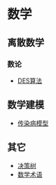 # 数学



## 离散数学

### 数论

- [DES算法](DISCRETE_MATHEMATICS/des.md)



## 数学建模

- [传染病模型](infectious_disease.md)



## 其它

- [决策树](decision_table.md)
- [数学术语](terminology.md)

